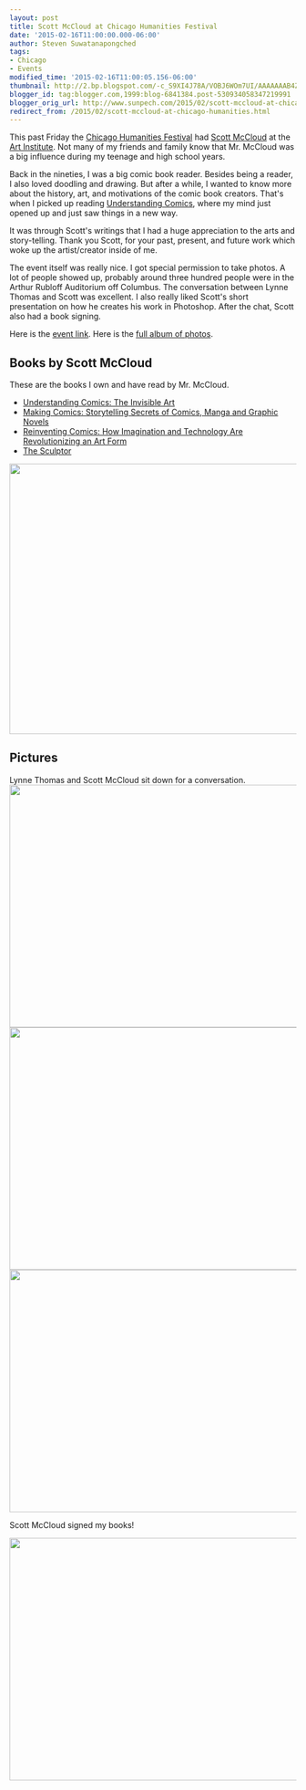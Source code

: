 ```yaml
---
layout: post
title: Scott McCloud at Chicago Humanities Festival
date: '2015-02-16T11:00:00.000-06:00'
author: Steven Suwatanapongched
tags:
- Chicago
- Events
modified_time: '2015-02-16T11:00:05.156-06:00'
thumbnail: http://2.bp.blogspot.com/-c_S9XI4J78A/VOBJ6WOm7UI/AAAAAAAB4Zg/BbcjGq2lOXo/s72-c/B9byWCtCAAEa_L_.jpg
blogger_id: tag:blogger.com,1999:blog-6841384.post-530934058347219991
blogger_orig_url: http://www.sunpech.com/2015/02/scott-mccloud-at-chicago-humanities.html
redirect_from: /2015/02/scott-mccloud-at-chicago-humanities.html
---
```


This past Friday the <a href="http://chicagohumanities.org/">Chicago Humanities Festival</a> had <a href="http://scottmccloud.com/">Scott McCloud</a> at the <a href="http://www.artic.edu/">Art Institute</a>. Not many of my friends and family know that Mr. McCloud was a big influence during my teenage and high school years.

Back in the nineties, I was a big comic book reader. Besides being a reader, I also loved doodling and drawing. But after a while, I wanted to know more about the history, art, and motivations of the comic book creators. That's when I picked up reading <a href="http://www.amazon.com/gp/product/006097625X/ref=as_li_tl?ie=UTF8&amp;camp=1789&amp;creative=390957&amp;creativeASIN=006097625X&amp;linkCode=as2&amp;tag=sunpech-20&amp;linkId=B3N7BL7ANOJYPEPZ">Understanding Comics</a>, where my mind just opened up and just saw things in a new way.

It was through Scott's writings that I had a huge appreciation to the arts and story-telling. Thank you Scott, for your past, present, and future work which woke up the artist/creator inside of me.

The event itself was really nice. I got special permission to take photos. A lot of people showed up, probably around three hundred people were in the Arthur Rubloff Auditorium off Columbus. The conversation between Lynne Thomas and Scott was excellent. I also really liked Scott's short presentation on how he creates his work in Photoshop. After the chat, Scott also had a book signing.

Here is the <a href="http://chicagohumanities.org/events/2015/winter/scott-mccloud">event link</a>. Here is the <a href="https://www.facebook.com/media/set/?set=a.837394669658892.1073741883.408588035872893&amp;type=1">full album of photos</a>.

<h2>Books by Scott McCloud</h2>

These are the books I own and have read by Mr. McCloud.
<ul>
  <li><a href="http://www.amazon.com/gp/product/006097625X/ref=as_li_tl?ie=UTF8&amp;camp=1789&amp;creative=390957&amp;creativeASIN=006097625X&amp;linkCode=as2&amp;tag=sunpech-20&amp;linkId=B3N7BL7ANOJYPEPZ">Understanding Comics: The Invisible Art</a></li>
  <li><a href="http://www.amazon.com/gp/product/0060780940/ref=as_li_tl?ie=UTF8&amp;camp=1789&amp;creative=390957&amp;creativeASIN=0060780940&amp;linkCode=as2&amp;tag=sunpech-20&amp;linkId=O7YB7GQNCTGHFXLU">Making Comics: Storytelling Secrets of Comics, Manga and Graphic Novels</a></li>
  <li><a href="http://www.amazon.com/gp/product/0060953500/ref=as_li_tl?ie=UTF8&amp;camp=1789&amp;creative=390957&amp;creativeASIN=0060953500&amp;linkCode=as2&amp;tag=sunpech-20&amp;linkId=W2XO2AMGEOVQ6UL2">Reinventing Comics: How Imagination and Technology Are Revolutionizing an Art Form</a></li>
  <li><a href="http://www.amazon.com/gp/product/1596435739/ref=as_li_tl?ie=UTF8&amp;camp=1789&amp;creative=390957&amp;creativeASIN=1596435739&amp;linkCode=as2&amp;tag=sunpech-20&amp;linkId=P7VEXVXZUOHLG7TR">The Sculptor</a></li>
</ul>

<div><img border="0" src="http://2.bp.blogspot.com/-c_S9XI4J78A/VOBJ6WOm7UI/AAAAAAAB4Zg/BbcjGq2lOXo/s1600/B9byWCtCAAEa_L_.jpg" height="474" width="640" /></div>

<h2>Pictures</h2>
Lynne Thomas and Scott McCloud sit down for a conversation.
<div><img border="0" src="http://1.bp.blogspot.com/-CBa1QRbJ5zA/VN7nI06rzpI/AAAAAAAB4Xo/_bLYK9foMLc/s1600/2015-02-13%2Bat%2B18-25-56.jpg" height="425" width="640" /></div>

<div><img border="0" src="http://2.bp.blogspot.com/-ex1PTi4iSOU/VN7nNCqbEPI/AAAAAAAB4YQ/oJfJAfVD_bM/s1600/2015-02-13%2Bat%2B18-34-40.jpg" height="425" width="640" /></div>

<div><img border="0" src="http://3.bp.blogspot.com/-UFz5oa6DfE4/VN7nJnALZKI/AAAAAAAB4Xw/b06HEOn92Kc/s1600/2015-02-13%2Bat%2B18-27-44.jpg" height="425" width="640" /></div>

Scott McCloud signed my books!
<div><img border="0" src="http://3.bp.blogspot.com/-vs94ecMt_rA/VN7nQxl7RgI/AAAAAAAB4Y4/gdQQz9a-988/s1600/2015-02-13%2Bat%2B20-10-32.jpg" height="425" width="640" /></div>

